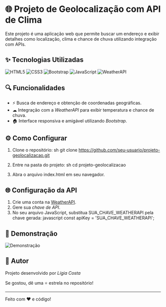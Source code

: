# 🌐 Projeto de Geolocalização com API de Clima

Este projeto é uma aplicação web que permite buscar um endereço e exibir detalhes como localização, clima e chance de chuva utilizando integração com APIs.

## ✨ Tecnologias Utilizadas

![HTML5](https://img.shields.io/badge/HTML5-E34F26?style=for-the-badge&logo=html5&logoColor=white) ![CSS3](https://img.shields.io/badge/CSS3-1572B6?style=for-the-badge&logo=css3&logoColor=white) ![Bootstrap](https://img.shields.io/badge/Bootstrap-7952B3?style=for-the-badge&logo=bootstrap&logoColor=white) ![JavaScript](https://img.shields.io/badge/JavaScript-F7DF1E?style=for-the-badge&logo=javascript&logoColor=black) ![WeatherAPI](https://img.shields.io/badge/WeatherAPI-00A4E4?style=for-the-badge)

## 🔍 Funcionalidades

- ⚡ Busca de endereço e obtenção de coordenadas geográficas.
- ☁ Integração com a *WeatherAPI* para exibir temperatura e chance de chuva.
- 🏠 Interface responsiva e amigável utilizando *Bootstrap*.

## ⚙ Como Configurar

1. Clone o repositório:
   sh
   git clone https://github.com/seu-usuario/projeto-geolocalizacao.git
   
2. Entre na pasta do projeto:
   sh
   cd projeto-geolocalizacao
   
3. Abra o arquivo index.html em seu navegador.

## 🌐 Configuração da API

1. Crie uma conta na [WeatherAPI](https://www.weatherapi.com/).
2. Gere sua *chave de API*.
3. No seu arquivo JavaScript, substitua SUA_CHAVE_WEATHERAPI pela chave gerada:
   javascript
   const apiKey = 'SUA_CHAVE_WEATHERAPI';
   

## 🌟 Demonstração

![Demonstração](https://via.placeholder.com/800x400?text=Imagem+de+exemplo)

## 👥 Autor

Projeto desenvolvido por *Lígia Costa*

Se gostou, dê uma ⭐ estrela no repositório!

---

Feito com ❤ e código!